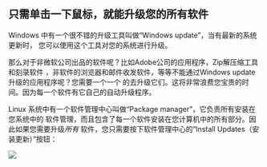 



<h2>只需单击一下鼠标，就能升级您的所有软件</h2>

Windows 中有一个很不错的升级工具叫做“Windows update”，当有最新的系统更新时，
您可以使用这个工具对您的系统进行升级。

那么对于非微软公司出品的软件呢？比如Adobe公司的应用程序，Zip解压缩工具和刻录软件
，非软件的浏览器和邮件收发软件，等等不能通过Windows update升级的应用程序呢？您需要一个一个
的去升级它们。这将非常浪费您宝贵的时间。因为每一个软件有它自己的自动升级程序。

Linux 系统中有一个软件管理中心叫做“Package manager”，它负责所有安装在您系统中的
软件管理，而且包含了每一个软件安装在您计算机中的所有部分。因此如果您需要升级<i>所有</i>
软件，您只需要按下软件管理中心的“Install Updates（安装更新）”按钮：

<img src="Images/global_update.png" />




